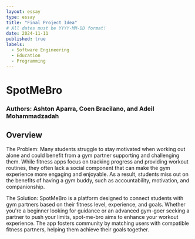 ```yaml
---
layout: essay
type: essay
title: "Final Project Idea"
# All dates must be YYYY-MM-DD format!
date: 2024-11-11
published: true
labels:
  - Software Engineering
  - Education
  - Programming
---
```

# SpotMeBro
### Authors: Ashton Aparra, Coen Bracilano, and Adeil Mohammadzadah
## Overview
The Problem: Many students struggle to stay motivated when working out alone and could benefit from a gym partner supporting and challenging them. While fitness apps focus on tracking progress and providing workout routines, they often lack a social component that can make the gym experience more engaging and enjoyable. As a result, students miss out on the benefits of having a gym buddy, such as accountability, motivation, and companionship.

The Solution: SpotMeBro is a platform designed to connect students with gym partners based on their fitness level, experience, and goals. Whether you're a beginner looking for guidance or an advanced gym-goer seeking a partner to push your limits, spot-me-bro aims to enhance your workout experience. The app fosters community by matching users with compatible fitness partners, helping them achieve their goals together.
